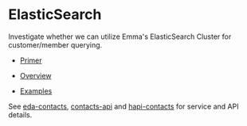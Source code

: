 # ElasticSearch

Investigate whether we can utilize Emma's ElasticSearch Cluster for
customer/member querying.

* [Primer](https://myemma.atlassian.net/wiki/display/CORE/ElasticSearch+Primer)

* [Overview](https://myemma.atlassian.net/wiki/pages/viewpage.action?pageId=15630457)

* [Examples](https://myemma.atlassian.net/wiki/display/CORE/Elasticsearch+Searches)

See [eda-contacts](https://github.com/emmadev/eda-contacts), [contacts-api](https://github.com/emmadev/contacts-api) and [hapi-contacts](https://github.com/emmadev/hapi-contacts) for service and API details.
